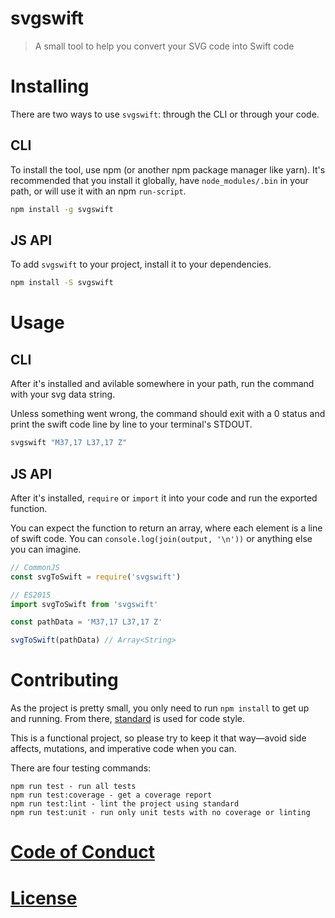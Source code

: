 # svgswift

> A small tool to help you convert your SVG code into Swift code

# Installing

There are two ways to use `svgswift`: through the CLI or through your code.

## CLI

To install the tool, use npm (or another npm package manager like yarn). It's
recommended that you install it globally, have `node_modules/.bin` in your
path, or will use it with an npm `run-script`.

```sh
npm install -g svgswift
```

## JS API

To add `svgswift` to your project, install it to your dependencies.

```sh
npm install -S svgswift
```

# Usage

## CLI

After it's installed and avilable somewhere in your path, run the command with
your svg data string.

Unless something went wrong, the command should exit with a 0 status and print
the swift code line by line to your terminal's STDOUT.

```sh
svgswift "M37,17 L37,17 Z"
```

## JS API

After it's installed, `require` or `import` it into your code and run the
exported function.

You can expect the function to return an array, where each element is a line
of swift code. You can `console.log(join(output, '\n'))` or anything else you
can imagine.

```js
// CommonJS
const svgToSwift = require('svgswift')

// ES2015
import svgToSwift from 'svgswift'

const pathData = 'M37,17 L37,17 Z'

svgToSwift(pathData) // Array<String>
```

# Contributing

As the project is pretty small, you only need to run `npm install` to get up and
running. From there, [standard](https://github.com/feross/standard) is used for
code style.

This is a functional project, so please try to keep it that way—avoid side
affects, mutations, and imperative code when you can.

There are four testing commands:

```
npm run test - run all tests
npm run test:coverage - get a coverage report
npm run test:lint - lint the project using standard
npm run test:unit - run only unit tests with no coverage or linting
```

# [Code of Conduct](#CODE_OF_CONDUCT.md)

# [License](LICENSE.md)
